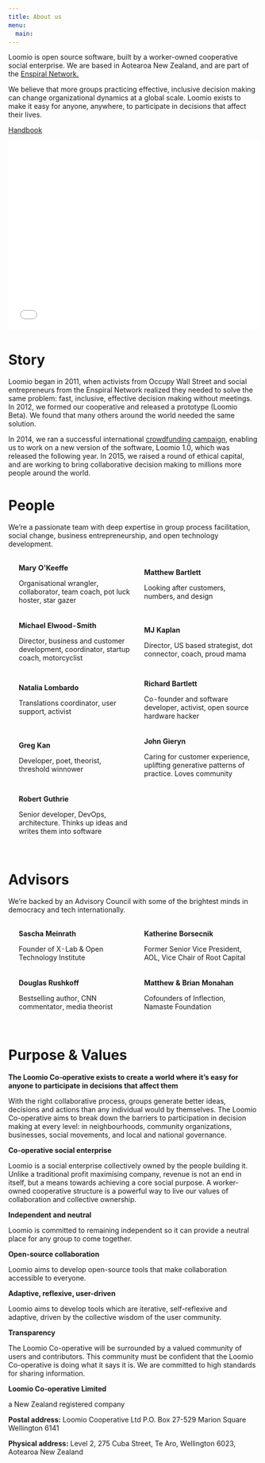 ```yaml
---
title: About us
menu:
  main:
---
```


Loomio is open source software, built by a worker-owned cooperative social enterprise. We are based in Aotearoa New Zealand, and are part of the [Enspiral Network.](http://enspiral.com/)

We believe that more groups practicing effective, inclusive decision making can change organizational dynamics at a global scale. Loomio exists to make it easy for anyone, anywhere, to participate in decisions that affect their lives.

[Handbook](https://loomio.coop)

<div class="video-wrapper">
  <iframe width="100%" height="380px" src="//www.youtube.com/embed/wSj81OxhdBg?rel=0" frameborder="0" allowfullscreen></iframe>
</div>

# Story

Loomio began in 2011, when activists from Occupy Wall Street and social entrepreneurs from the Enspiral Network realized they needed to solve the same problem: fast, inclusive, effective decision making without meetings. In 2012, we formed our cooperative and released a prototype (Loomio Beta). We found that many others around the world needed the same solution.

In 2014, we ran a successful international [crowdfunding campaign](https://www.loomio.org/crowdfunding_celebration), enabling us to work on a new version of the software, Loomio 1.0, which was released the following year. In 2015, we raised a round of ethical capital, and are working to bring collaborative decision making to millions more people around the world.

# People

We’re a passionate team with deep expertise in group process facilitation, social change, business entrepreneurship, and open technology development.

<table>
  <tr style="border-bottom: 15px solid transparent; border-top: 15px solid transparent;">
    <td>
      <img src="mary.png" />
    </td>
    <td style="width: 50%;">
      <strong>Mary O'Keeffe</strong>
      <p>Organisational wrangler, collaborator, team coach, pot luck hoster, star gazer</p>
    </td>
    <td>
      <img src="matthew.png" />
    </td>
    <td style="width: 50%;">
      <strong>Matthew Bartlett</strong>
      <p>Looking after customers, numbers, and design</p>
    </td>
  </tr>
  <tr style="border-bottom: 15px solid transparent; border-top: 15px solid transparent;">
    <td>
      <img src="michael.png" />
    </td>
    <td style="width: 50%;">
      <strong>Michael Elwood-Smith</strong>
      <p>Director, business and customer development, coordinator, startup coach, motorcyclist</p>
    </td>
    <td>
      <img src="mj.png" />
    </td>
    <td style="width: 50%;">
      <strong>MJ Kaplan</strong>
      <p>Director, US based strategist, dot connector, coach, proud mama</p>
    </td>
  </tr>
  <tr style="border-bottom: 15px solid transparent; border-top: 15px solid transparent;">
    <td>
      <img src="nati.png" />
    </td>
    <td style="width: 50%;">
      <strong>Natalia Lombardo</strong>
      <p>Translations coordinator, user support, activist</p>
    </td>
    <td>
      <img src="rich.png" />
    </td>
    <td style="width: 50%;">
      <strong>Richard Bartlett</strong>
      <p>Co-founder and software developer, activist, open source hardware hacker</p>
    </td>
  </tr>
  <tr style="border-bottom: 15px solid transparent; border-top: 15px solid transparent;">
    <td>
      <img src="greg.png" />
    </td>
    <td style="width: 50%;">
      <strong>Greg Kan</strong>
      <p>Developer, poet, theorist, threshold winnower</p>
    </td>
    <td>
      <img src="john.png" />
    </td>
    <td style="width: 50%;">
      <strong>John Gieryn</strong>
      <p>Caring for customer experience, uplifting generative patterns of practice. Loves community</p>
    </td>
  </tr>
  <tr style="border-bottom: 15px solid transparent; border-top: 15px solid transparent;">
    <td>
      <img src="rob.png" />
    </td>
    <td style="width: 50%;">
      <strong>Robert Guthrie</strong>
      <p>Senior developer, DevOps, architecture. Thinks up ideas and writes them into software</p>
    </td>
  </tr>
</table>

# Advisors

We’re backed by an Advisory Council with some of the brightest minds in democracy and tech internationally.

<table>
  <tr style="border-bottom: 15px solid transparent; border-top: 15px solid transparent;">
    <td>
      <img src="round-sascha.png" />
    </td>
    <td style="width: 50%;">
      <strong>Sascha Meinrath</strong>
      <p>Founder of X-Lab & Open Technology Institute</p>
    </td>
    <td>
      <img src="round-katherine.png" />
    </td>
    <td style="width: 50%;">
      <strong>Katherine Borsecnik</strong>
      <p>Former Senior Vice President, AOL, Vice Chair of Root Capital</p>
    </td>
  </tr>
  <tr style="border-bottom: 15px solid transparent; border-top: 15px solid transparent;">
    <td>
      <img src="round-rushkoff.png" />
    </td>
    <td style="width: 50%;">
      <strong>Douglas Rushkoff</strong>
      <p>Bestselling author, CNN commentator, media theorist</p>
    </td>
    <td>
      <img src="round-monahans.png" />
    </td>
    <td style="width: 50%;">
      <strong>Matthew & Brian Monahan</strong>
      <p>Cofounders of Inflection, Namaste Foundation</p>
    </td>
  </tr>
</table>

# Purpose & Values

**The Loomio Co-operative exists to create a world where it’s easy for anyone to participate in decisions that affect them**

With the right collaborative process, groups generate better ideas, decisions and actions than any individual would by themselves. The Loomio Co-operative aims to break down the barriers to participation in decision making at every level: in neighbourhoods, community organizations, businesses, social movements, and local and national governance.

**Co-operative social enterprise**

Loomio is a social enterprise collectively owned by the people building it. Unlike a traditional profit­ maximising company, revenue is not an end in itself, but a means towards achieving a core social purpose. A worker-owned cooperative structure is a powerful way to live our values of collaboration and collective ownership.

**Independent and neutral**

Loomio is committed to remaining independent so it can provide a neutral place for any group to come together.

**Open-source collaboration**

Loomio aims to develop open-source tools that make collaboration accessible to everyone.

**Adaptive, reflexive, user-driven**

Loomio aims to develop tools which are iterative, self-reflexive and adaptive, driven by the collective wisdom of the user community.

**Transparency**

The Loomio Co-operative will be surrounded by a valued community of users and contributors. This community must be confident that the Loomio Co-operative is doing what it says it is. We are committed to high standards for sharing information.

**Loomio Co-operative Limited**

a New Zealand registered company

**Postal address:** Loomio Cooperative Ltd P.O. Box 27-529 Marion Square Wellington 6141

**Physical address:** Level 2, 275 Cuba Street, Te Aro, Wellington 6023, Aotearoa New Zealand
